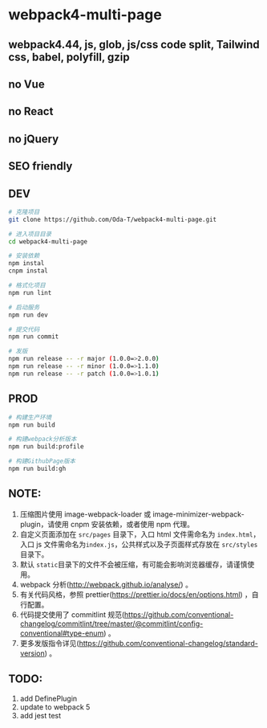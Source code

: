 # webpack4-multi-page

## webpack4.44, js, glob, js/css code split, Tailwind css, babel, polyfill, gzip

## no Vue

## no React

## no jQuery

## SEO friendly

## DEV

```bash
# 克隆项目
git clone https://github.com/Oda-T/webpack4-multi-page.git

# 进入项目目录
cd webpack4-multi-page

# 安装依赖
npm instal
cnpm instal

# 格式化项目
npm run lint

# 启动服务
npm run dev

# 提交代码
npm run commit

# 发版
npm run release -- -r major (1.0.0=>2.0.0)
npm run release -- -r minor (1.0.0=>1.1.0)
npm run release -- -r patch (1.0.0=>1.0.1)
```

## PROD

```bash
# 构建生产环境
npm run build

# 构建webpack分析版本
npm run build:profile

# 构建GithubPage版本
npm run build:gh

```

## NOTE:

1. 压缩图片使用 image-webpack-loader 或 image-minimizer-webpack-plugin，请使用 cnpm 安装依赖，或者使用 npm 代理。
2. 自定义页面添加在 `src/pages` 目录下，入口 html 文件需命名为 `index.html`，入口 js 文件需命名为`index.js`，公共样式以及子页面样式存放在 `src/styles` 目录下。
3. 默认 `static`目录下的文件不会被压缩，有可能会影响浏览器缓存，请谨慎使用。
4. webpack 分析(http://webpack.github.io/analyse/) 。
5. 有关代码风格，参照 prettier(https://prettier.io/docs/en/options.html) ，自行配置。
6. 代码提交使用了 commitlint 规范(https://github.com/conventional-changelog/commitlint/tree/master/@commitlint/config-conventional#type-enum) 。
7. 更多发版指令详见(https://github.com/conventional-changelog/standard-version) 。

## TODO:

1. add DefinePlugin
2. update to webpack 5
3. add jest test
